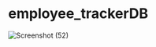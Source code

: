 # employee_trackerDB
![Screenshot (52)](https://user-images.githubusercontent.com/69650837/103579003-286d0f00-4e9d-11eb-8761-451b7396b2ac.png)
